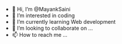 - 👋 Hi, I’m @MayankSaini
- 👀 I’m interested in coding 
- 🌱 I’m currently learning Web development 
- 💞️ I’m looking to collaborate on ...
- 📫 How to reach me ...

<!---
mayanksaini9737/mayanksaini9737 is a ✨ special ✨ repository because its `README.md` (this file) appears on your GitHub profile.
You can click the Preview link to take a look at your changes.
--->

